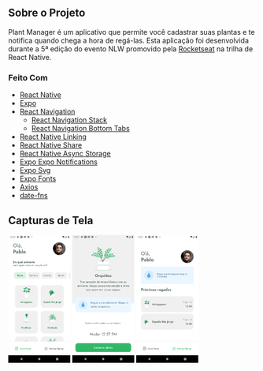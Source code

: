 ## Sobre o Projeto

Plant Manager é um aplicativo que permite você cadastrar suas plantas e te notifica quando chega a hora de regá-las. Esta aplicação foi desenvolvida durante a 5ª edição do evento NLW promovido pela [Rocketseat](https://rocketseat.com.br/) na trilha de React Native.

### Feito Com

- [React Native](http://facebook.github.io/react-native/)
- [Expo](https://docs.expo.io/)
- [React Navigation](https://reactnavigation.org/)
  - [React Navigation Stack](https://reactnavigation.org/docs/stack-navigator/)
  - [React Navigation Bottom Tabs](https://reactnavigation.org/docs/material-bottom-tab-navigator)
- [React Native Linking](https://reactnative.dev/docs/linking)
- [React Native Share](https://reactnative.dev/docs/share)
- [React Native Async Storage](https://github.com/react-native-async-storage/async-storage)
- [Expo Expo Notifications](https://docs.expo.io/versions/latest/sdk/notifications/)
- [Expo Svg](https://docs.expo.io/versions/latest/sdk/svg/)
- [Expo Fonts](https://docs.expo.io/guides/using-custom-fonts/)
- [Axios](https://github.com/axios/axios)
- [date-fns](https://date-fns.org/)

## Capturas de Tela

<img src="https://github.com/JameDodgers/plant-manager/blob/readme-assets/Screenshot_1625154816.png?raw=true" width="25%" height="25%">

<img src="https://github.com/JameDodgers/plant-manager/blob/readme-assets/Screenshot_1625155033.png?raw=true" width="25%" height="25%">

<img src="https://github.com/JameDodgers/plant-manager/blob/readme-assets/Screenshot_1625155040.png?raw=true" width="25%" height="25%">
